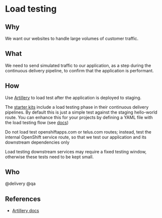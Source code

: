 # Load testing

## Why

We want our websites to handle large volumes of customer traffic.

## What

We need to send simulated traffic to our application, as a step during the continuous delivery pipeline, to confirm that the application is performant.

## How

Use [Artillery](https://artillery.io/) to load test after the application is deployed to staging.

The [starter kits](../development/starter-kits.md) include a load testing phase in their continuous delivery pipelines. By default this is just a simple test against the staging hello-world route. You can enhance this for your projects by defining a YAML file with the load testing flow (see [docs](https://artillery.io/docs/gettingstarted.html))

Do not load test openshiftapps.com or telus.com routes; instead, test the internal OpenShift service route, so that we test our application and its downstream dependencies only

Load testing downstream services may require a fixed testing window, otherwise these tests need to be kept small.

## Who

@delivery @qa

## References

- [Artillery docs](https://artillery.io/docs/gettingstarted.html)